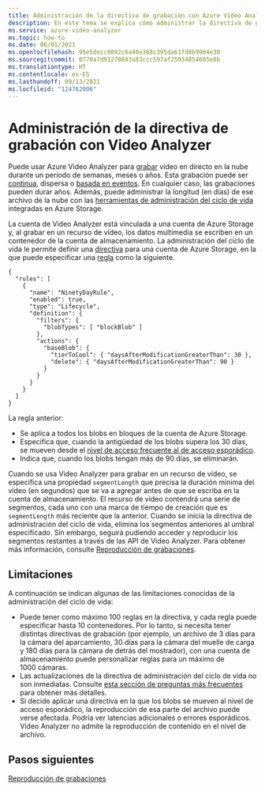 ```yaml
---
title: Administración de la directiva de grabación con Azure Video Analyzer
description: En este tema se explica cómo administrar la directiva de grabación con Azure Video Analyzer.
ms.service: azure-video-analyzer
ms.topic: how-to
ms.date: 06/01/2021
ms.openlocfilehash: 95e5decc8092c6a40e368c395da61fd8b9904e30
ms.sourcegitcommit: 0770a7d91278043a83ccc597af25934854605e8b
ms.translationtype: HT
ms.contentlocale: es-ES
ms.lasthandoff: 09/13/2021
ms.locfileid: "124762006"
---
```

# <a name="manage-recording-policy-with-video-analyzer"></a>Administración de la directiva de grabación con Video Analyzer

Puede usar Azure Video Analyzer para [grabar](video-recording.md) vídeo en directo en la nube durante un período de semanas, meses o años. Esta grabación puede ser [continua](continuous-video-recording.md), dispersa o [basada en eventos](event-based-video-recording-concept.md). En cualquier caso, las grabaciones pueden durar años. Además, puede administrar la longitud (en días) de ese archivo de la nube con las [herramientas de administración del ciclo de vida](../../storage/blobs/lifecycle-management-overview.md?tabs=azure-portal) integradas en Azure Storage.  

La cuenta de Video Analyzer está vinculada a una cuenta de Azure Storage y, al grabar en un recurso de vídeo, los datos multimedia se escriben en un contenedor de la cuenta de almacenamiento. La administración del ciclo de vida le permite definir una [directiva](../../storage/blobs/lifecycle-management-overview.md?tabs=azure-portal) para una cuenta de Azure Storage, en la que puede especificar una [regla](../../storage/blobs/lifecycle-management-overview.md?tabs=azure-portal#lifecycle-management-rule-definition) como la siguiente.

```
{
  "rules": [
    {
      "name": "NinetyDayRule",
      "enabled": true,
      "type": "Lifecycle",
      "definition": {
        "filters": {
          "blobTypes": [ "blockBlob" ]
        },
        "actions": {
          "baseBlob": {
            "tierToCool": { "daysAfterModificationGreaterThan": 30 },
            "delete": { "daysAfterModificationGreaterThan": 90 }
          }
        }
      }
    }
  ]
}
```

La regla anterior:

* Se aplica a todos los blobs en bloques de la cuenta de Azure Storage.
* Especifica que, cuando la antigüedad de los blobs supera los 30 días, se mueven desde el [nivel de acceso frecuente al de acceso esporádico](../../storage/blobs/storage-blob-storage-tiers.md?tabs=azure-portal).
* Indica que, cuando los blobs tengan más de 90 días, se eliminarán.

Cuando se usa Video Analyzer para grabar en un recurso de vídeo, se especifica una propiedad `segmentLength` que precisa la duración mínima del vídeo (en segundos) que se va a agregar antes de que se escriba en la cuenta de almacenamiento. El recurso de vídeo contendrá una serie de segmentos, cada uno con una marca de tiempo de creación que es `segmentLength` más reciente que la anterior. Cuando se inicia la directiva de administración del ciclo de vida, elimina los segmentos anteriores al umbral especificado. Sin embargo, seguirá pudiendo acceder y reproducir los segmentos restantes a través de las API de Video Analyzer. Para obtener más información, consulte [Reproducción de grabaciones](playback-recordings-how-to.md). 

## <a name="limitations"></a>Limitaciones

A continuación se indican algunas de las limitaciones conocidas de la administración del ciclo de vida:

* Puede tener como máximo 100 reglas en la directiva, y cada regla puede especificar hasta 10 contenedores. Por lo tanto, si necesita tener distintas directivas de grabación (por ejemplo, un archivo de 3 días para la cámara del aparcamiento, 30 días para la cámara del muelle de carga y 180 días para la cámara de detrás del mostrador), con una cuenta de almacenamiento puede personalizar reglas para un máximo de 1000 cámaras.
* Las actualizaciones de la directiva de administración del ciclo de vida no son inmediatas. Consulte [esta sección de preguntas más frecuentes](../../storage/blobs/lifecycle-management-overview.md?tabs=azure-portal#faq) para obtener más detalles.
* Si decide aplicar una directiva en la que los blobs se mueven al nivel de acceso esporádico, la reproducción de esa parte del archivo puede verse afectada. Podría ver latencias adicionales o errores esporádicos. Video Analyzer no admite la reproducción de contenido en el nivel de archivo.

## <a name="next-steps"></a>Pasos siguientes

[Reproducción de grabaciones](playback-recordings-how-to.md)